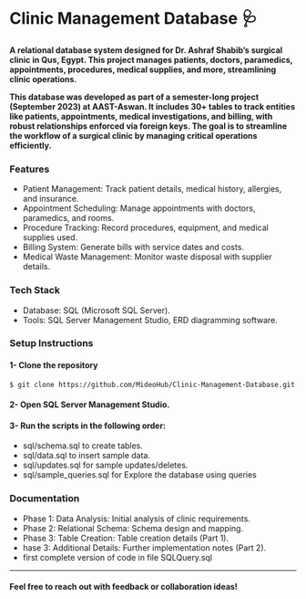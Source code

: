 # Clinic Management Database 🩺

**A relational database system designed for Dr. Ashraf Shabib’s surgical clinic in Qus, Egypt. This project manages patients, doctors, paramedics, appointments, procedures, medical supplies, and more, streamlining clinic operations.**

**This database was developed as part of a semester-long project (September 2023) at AAST-Aswan. It includes 30+ tables to track entities like patients, appointments, medical investigations, and billing, with robust relationships enforced via foreign keys. The goal is to streamline the workflow of a surgical clinic by managing critical operations efficiently.**

### Features
 - Patient Management: Track patient details, medical history, allergies, and insurance.
 - Appointment Scheduling: Manage appointments with doctors, paramedics, and rooms.
 - Procedure Tracking: Record procedures, equipment, and medical supplies used.
 - Billing System: Generate bills with service dates and costs.
 - Medical Waste Management: Monitor waste disposal with supplier details.

### Tech Stack
 - Database: SQL (Microsoft SQL Server).
 - Tools: SQL Server Management Studio, ERD diagramming software.

### Setup Instructions

#### 1- Clone the repository

`$ git clone https://github.com/MideoHub/Clinic-Management-Database.git`

#### 2- Open SQL Server Management Studio.
#### 3- Run the scripts in the following order:
 - sql/schema.sql to create tables.
 - sql/data.sql to insert sample data.
 - sql/updates.sql for sample updates/deletes.
 - sql/sample_queries.sql for Explore the database using queries

### Documentation

- Phase 1: Data Analysis: Initial analysis of clinic requirements.
 - Phase 2: Relational Schema: Schema design and mapping.
 - Phase 3: Table Creation: Table creation details (Part 1).
 - hase 3: Additional Details: Further implementation notes (Part 2).
 - first complete version of code in file SQLQuery.sql

-------------

#### Feel free to reach out with feedback or collaboration ideas!